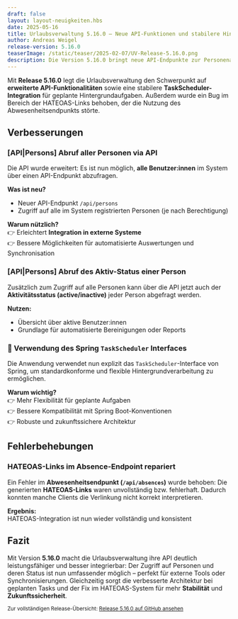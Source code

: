 ```yaml
---
draft: false
layout: layout-neuigkeiten.hbs
date: 2025-05-16
title: Urlaubsverwaltung 5.16.0 – Neue API-Funktionen und stabilere Hintergrundprozesse
author: Andreas Weigel
release-version: 5.16.0
teaserImage: /static/teaser/2025-02-07/UV-Release-5.16.0.png
description: Die Version 5.16.0 bringt neue API-Endpunkte zur Personenabfrage, nutzt standardisierte Spring-Scheduler-Logik und behebt einen Fehler im HATEOAS-Link-System.
---
```


Mit **Release 5.16.0** legt die Urlaubsverwaltung den Schwerpunkt auf **erweiterte API-Funktionalitäten** sowie eine stabilere **TaskScheduler-Integration** für geplante Hintergrundaufgaben. Außerdem wurde ein Bug im Bereich der HATEOAS-Links behoben, der die Nutzung des Abwesenheitsendpunkts störte.

<!-- more -->

## Verbesserungen

### [API|Persons] Abruf aller Personen via API

Die API wurde erweitert: Es ist nun möglich, **alle Benutzer:innen** im System über einen API-Endpunkt abzufragen.

**Was ist neu?**

- Neuer API-Endpunkt `/api/persons`
- Zugriff auf alle im System registrierten Personen (je nach Berechtigung)

**Warum nützlich?**  
👉 Erleichtert **Integration in externe Systeme**  
👉 Bessere Möglichkeiten für automatisierte Auswertungen und Synchronisation

### [API|Persons] Abruf des Aktiv-Status einer Person

Zusätzlich zum Zugriff auf alle Personen kann über die API jetzt auch der **Aktivitätsstatus (active/inactive)** jeder Person abgefragt werden.

**Nutzen:**

- Übersicht über aktive Benutzer:innen
- Grundlage für automatisierte Bereinigungen oder Reports

### 🧵 Verwendung des Spring `TaskScheduler` Interfaces

Die Anwendung verwendet nun explizit das `TaskScheduler`-Interface von Spring, um standardkonforme und flexible Hintergrundverarbeitung zu ermöglichen.

**Warum wichtig?**  
👉 Mehr Flexibilität für geplante Aufgaben  
👉 Bessere Kompatibilität mit Spring Boot-Konventionen  
👉 Robuste und zukunftssichere Architektur

## Fehlerbehebungen

### HATEOAS-Links im Absence-Endpoint repariert

Ein Fehler im **Abwesenheitsendpunkt (`/api/absences`)** wurde behoben: Die generierten **HATEOAS-Links** waren unvollständig bzw. fehlerhaft. Dadurch konnten manche Clients die Verlinkung nicht korrekt interpretieren.

**Ergebnis:**  
HATEOAS-Integration ist nun wieder vollständig und konsistent

## Fazit

Mit Version **5.16.0** macht die Urlaubsverwaltung ihre API deutlich leistungsfähiger und besser integrierbar: Der Zugriff auf Personen und deren Status ist nun umfassender möglich – perfekt für externe Tools oder Synchronisierungen. Gleichzeitig sorgt die verbesserte Architektur bei geplanten Tasks und der Fix im HATEOAS-System für mehr **Stabilität** und **Zukunftssicherheit**.

<sub>Zur vollständigen Release-Übersicht: [Release 5.16.0 auf GitHub ansehen](https://github.com/urlaubsverwaltung/urlaubsverwaltung/releases/tag/urlaubsverwaltung-5.16.0)</sub>
